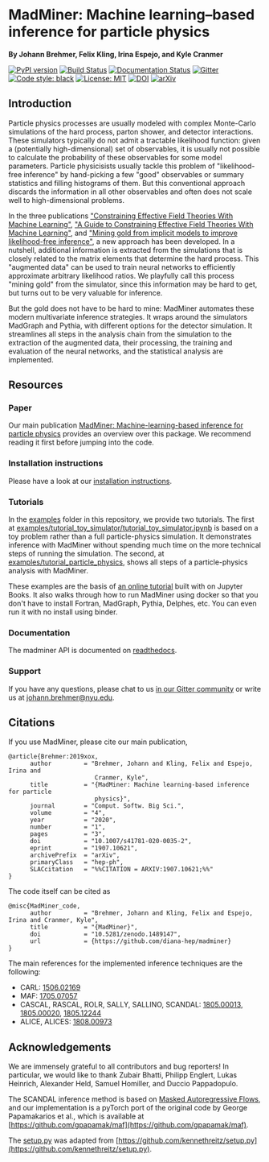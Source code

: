 # MadMiner: Machine learning–based inference for particle physics

**By Johann Brehmer, Felix Kling, Irina Espejo, and Kyle Cranmer**

[![PyPI version](https://badge.fury.io/py/madminer.svg)](https://badge.fury.io/py/madminer)
[![Build Status](https://travis-ci.com/diana-hep/madminer.svg?branch=master)](https://travis-ci.com/diana-hep/madminer)
[![Documentation Status](https://readthedocs.org/projects/madminer/badge/?version=latest)](https://madminer.readthedocs.io/en/latest/?badge=latest)
[![Gitter](https://badges.gitter.im/madminer/community.svg)](https://gitter.im/madminer/community?utm_source=badge&utm_medium=badge&utm_campaign=pr-badge)
[![Code style: black](https://img.shields.io/badge/code%20style-black-000000.svg)](https://github.com/ambv/black)
[![License: MIT](https://img.shields.io/badge/License-MIT-yellow.svg)](https://opensource.org/licenses/MIT)
[![DOI](https://zenodo.org/badge/DOI/10.5281/zenodo.1489147.svg)](https://doi.org/10.5281/zenodo.1489147)
[![arXiv](http://img.shields.io/badge/arXiv-1907.10621-B31B1B.svg)](https://arxiv.org/abs/1907.10621)


## Introduction

Particle physics processes are usually modeled with complex Monte-Carlo simulations of the hard process, parton shower,
and detector interactions. These simulators typically do not admit a tractable likelihood function: given a (potentially
high-dimensional) set of observables, it is usually not possible to calculate the probability of these observables
for some model parameters. Particle physicisists usually tackle this problem of "likelihood-free inference" by
hand-picking a few "good" observables or summary statistics and filling histograms of them. But this conventional
approach discards the information in all other observables and often does not scale well to high-dimensional problems.

In the three publications
["Constraining Effective Field Theories With Machine Learning"](https://arxiv.org/abs/1805.00013),
["A Guide to Constraining Effective Field Theories With Machine Learning"](https://arxiv.org/abs/1805.00020), and
["Mining gold from implicit models to improve likelihood-free inference"](https://arxiv.org/abs/1805.12244),
a new approach has been developed. In a nutshell, additional information is extracted from the simulations that is
closely related to the matrix elements that determine the hard process. This
"augmented data" can be used to train neural networks to efficiently approximate arbitrary likelihood ratios. We
playfully call this process "mining gold" from the simulator, since this information may be hard to get, but turns out
to be very valuable for inference.

But the gold does not have to be hard to mine: MadMiner automates these modern multivariate inference strategies. It
wraps around the simulators MadGraph and Pythia, with different options for the detector simulation. It streamlines all
steps in the analysis chain from the simulation to the extraction of the augmented data, their processing, the training
and evaluation of the neural networks, and the statistical analysis are implemented.


## Resources


### Paper

Our main publication [MadMiner: Machine-learning-based inference for particle physics](https://arxiv.org/abs/1907.10621)
provides an overview over this package. We recommend reading it first before jumping into the code.


### Installation instructions

Please have a look at our [installation instructions](https://madminer.readthedocs.io/en/latest/installation.html).


### Tutorials

In the [examples](examples/) folder in this repository, we provide two tutorials. The first at
[examples/tutorial_toy_simulator/tutorial_toy_simulator.ipynb](examples/tutorial_toy_simulator/tutorial_toy_simulator.ipynb)
is based on a toy problem rather than a full particle-physics simulation. It demonstrates
inference with MadMiner without spending much time on the more technical steps of running the simulation. The second,
at [examples/tutorial_particle_physics](examples/tutorial_particle_physics), shows all steps of a particle-physics
analysis with MadMiner.

These examples are the basis of [an online tutorial](https://cranmer.github.io/madminer-tutorial/intro) built with on Jupyter Books. It also walks through how to run MadMiner using docker so that you don't have to install Fortran, MadGraph, Pythia, Delphes, etc. You can even run it with no install using binder. 

### Documentation

The madminer API is documented on [readthedocs](https://madminer.readthedocs.io/en/latest/?badge=latest).


### Support

If you have any questions, please
chat to us [in our Gitter community](https://gitter.im/madminer/community) or write us at 
[johann.brehmer@nyu.edu](johann.brehmer@nyu.edu).


## Citations

If you use MadMiner, please cite our main publication,
```
@article{Brehmer:2019xox,
      author         = "Brehmer, Johann and Kling, Felix and Espejo, Irina and
                        Cranmer, Kyle",
      title          = "{MadMiner: Machine learning-based inference for particle
                        physics}",
      journal        = "Comput. Softw. Big Sci.",
      volume         = "4",
      year           = "2020",
      number         = "1",
      pages          = "3",
      doi            = "10.1007/s41781-020-0035-2",
      eprint         = "1907.10621",
      archivePrefix  = "arXiv",
      primaryClass   = "hep-ph",
      SLACcitation   = "%%CITATION = ARXIV:1907.10621;%%"
}
```

The code itself can be cited as
```
@misc{MadMiner_code,
      author         = "Brehmer, Johann and Kling, Felix and Espejo, Irina and Cranmer, Kyle",
      title          = "{MadMiner}",
      doi            = "10.5281/zenodo.1489147",
      url            = {https://github.com/diana-hep/madminer}
}
```

The main references for the implemented inference techniques are the following:

- CARL: [1506.02169](https://arxiv.org/abs/1506.02169)
- MAF: [1705.07057](https://arxiv.org/abs/1705.07057)
- CASCAL, RASCAL, ROLR, SALLY, SALLINO, SCANDAL: [1805.00013](https://arxiv.org/abs/1805.00013), [1805.00020](https://arxiv.org/abs/1805.00020), [1805.12244](https://arxiv.org/abs/1805.12244)
- ALICE, ALICES: [1808.00973](https://arxiv.org/abs/1808.00973)


## Acknowledgements

We are immensely grateful to all contributors and bug reporters! In particular, we would like to thank Zubair Bhatti,
Philipp Englert, Lukas Heinrich, Alexander Held, Samuel Homiller, and Duccio Pappadopulo.

The SCANDAL inference method is based on [Masked Autoregressive Flows](https://arxiv.org/abs/1705.07057), and our
implementation is a pyTorch port of the original code by George Papamakarios et al., which is available at
[https://github.com/gpapamak/maf](https://github.com/gpapamak/maf).

The [setup.py](setup.py) was adapted from
[https://github.com/kennethreitz/setup.py](https://github.com/kennethreitz/setup.py).
